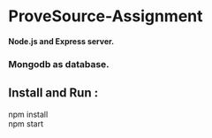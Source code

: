 # ProveSource-Assignment

#### Node.js and Express server.
### Mongodb as database.


## Install and Run :  
npm install   
npm start
